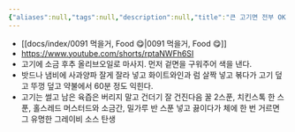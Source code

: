 ```yaml
---
{"aliases":null,"tags":null,"description":null,"title":"큰 고기면 전부 OK, 냄비 없어도 OK, 앵글로 색슨식 일요일","created":"2023-12-30T00:42:43","updated":"2023-12-30T00:46:01","dg-publish":true,"permalink":"/docs/큰 고기면 전부 OK, 냄비 없어도 OK, 앵글로 색슨식 일요일/","dgPassFrontmatter":true}
---
```


- [[docs/index/0091 먹을거, Food 😋\|0091 먹을거, Food 😋]]
- <https://www.youtube.com/shorts/rptaNWFh6SI>
- 고기에 소금 후추 올리브오일로 마사지. 먼저 겉면을 구워주어 색을 낸다.
- 밧드나 냄비에 사과양파 잘게 잘라 넣고 화이트와인과 럼 살짝 넣고 볶다가 고기 덮고 뚜껑 덮고 약불에서 60분 정도 익힌다. 
- 고기는 썰고 남은 육즙은 버리지 말고 건더기 잘 건진다음 꿀 2스푼, 치킨스톡 한 스푼, 홀스레드 머스터드와 소금간, 밀가루 반 스푼 넣고 끓이다가 체에 한 번 거르면 그 유명한 그레이비 소스 탄생
